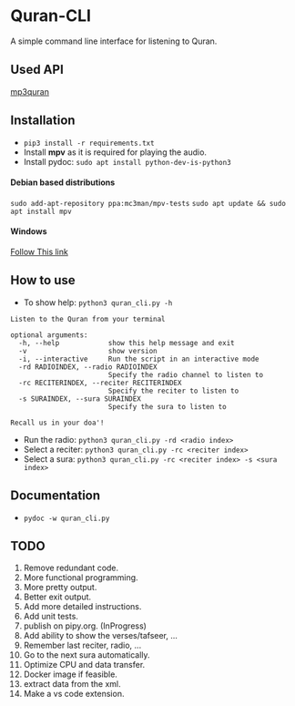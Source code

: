 # Quran-CLI

A simple command line interface for listening to Quran.
## Used API
[mp3quran](https://mp3quran.net/eng/api)
## Installation
- `pip3 install -r requirements.txt`
- Install **mpv** as it is required for playing the audio.
- Install pydoc: `sudo apt install python-dev-is-python3`
#### Debian based distributions
`sudo add-apt-repository ppa:mc3man/mpv-tests`
`sudo apt update && sudo apt install mpv`
#### Windows
[Follow This link](https://mpv.io/installation/#:~:text=master%20is%20recommended.-,Windows,-All%20binary%20packages)


## How to use
- To show help: `python3 quran_cli.py -h`
```
Listen to the Quran from your terminal

optional arguments:
  -h, --help            show this help message and exit
  -v                    show version
  -i, --interactive     Run the script in an interactive mode
  -rd RADIOINDEX, --radio RADIOINDEX
                        Specify the radio channel to listen to
  -rc RECITERINDEX, --reciter RECITERINDEX
                        Specify the reciter to listen to
  -s SURAINDEX, --sura SURAINDEX
                        Specify the sura to listen to

Recall us in your doa'!
```
- Run the radio: `python3 quran_cli.py -rd <radio index>`
- Select a reciter: `python3 quran_cli.py -rc <reciter index>`
- Select a sura: `python3 quran_cli.py -rc <reciter index> -s <sura index>`

## Documentation
- `pydoc -w quran_cli.py`
## TODO
1. Remove redundant code.
2. More functional programming.
3. More pretty output.
4. Better exit output.
5. Add more detailed instructions.
6. Add unit tests.
7. publish on pipy.org.   (InProgress)
8. Add ability to show the verses/tafseer, ...
9. Remember last reciter, radio, ...
10. Go to the next sura automatically.
11. Optimize CPU and data transfer.
12. Docker image if feasible.
13. extract data from the xml.
14. Make a vs code extension.